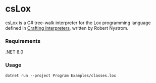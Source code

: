 # csLox
csLox is a C# tree-walk interpreter for the Lox programming language defined in [Crafting Interpreters](https://craftinginterpreters.com/), written by Robert Nystrom.
### Requirements
.NET 8.0
### Usage
```
dotnet run --project Program Examples/classes.lox
```
